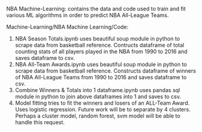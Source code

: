 NBA Machine-Learning: contains the data and code used to train and fit various ML algorithms in order to predict NBA All-League Teams.

Machine-Learning/NBA Machine Learning/Code:
  1. NBA Season Totals.ipynb uses beautiful soup module in python to scrape data from basketball reference.
     Contructs dataframe of total counting stats of all players played in the NBA from 1990 to 2016 and saves dataframe to csv.
  2. NBA All-Team Awards.ipynb uses beautiful soup module in python to scrape data from basketball reference. 
     Constructs dataframe of winners of NBA All-League Teams from 1990 to 2016 and saves dataframe to csv.
  3. Combine Winners & Totals into 1 dataframe.ipynb uses pandas sql module in python to join above dataframes into 1 and saves to csv.
  4. Model fitting tries to fit the winners and losers of an ALL-Team Award. Uses logistic regression. Future work will be to separate by 4 clusters. Perhaps a cluster model, random forest, svm model will be able to handle this request.
